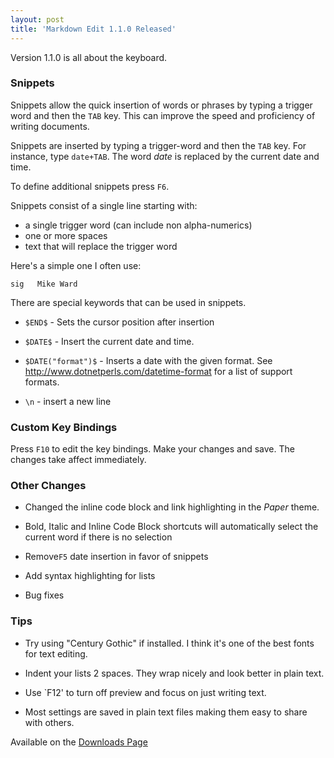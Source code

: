 ```yaml
---
layout: post  
title: 'Markdown Edit 1.1.0 Released'  
---
```

Version 1.1.0 is all about the keyboard.

### Snippets

Snippets allow the quick insertion of words or phrases by typing a trigger word and then the `TAB` key. This can improve the speed and proficiency of writing documents.

Snippets are inserted by typing a trigger-word and then the `TAB` key. For instance, type `date+TAB`. The word *date* is replaced by the current date and time.

To define additional snippets press `F6`.

Snippets consist of a single line starting with:

  - a single trigger word (can include non alpha-numerics)
  - one or more spaces
  - text that will replace the trigger word
  
Here's a simple one I often use:

    sig   Mike Ward
    
There are special keywords that can be used in snippets.

  - `$END$` - Sets the cursor position after insertion

  - `$DATE$` - Insert the current date and time.
  
  - `$DATE("format")$` - Inserts a date with the given format. See <http://www.dotnetperls.com/datetime-format> for a list of support formats.
  
  - `\n` - insert a new line

### Custom Key Bindings

Press `F10` to edit the key bindings. Make your changes and save. The changes take affect immediately. 

### Other Changes

  - Changed the inline code block and link highlighting in the *Paper* theme.
  
  - Bold, Italic and Inline Code Block shortcuts will automatically select the current word if there is no selection
  
  - Remove`F5` date insertion in favor of snippets
  
  - Add syntax highlighting for lists
  
  - Bug fixes


### Tips

  - Try using "Century Gothic" if installed. I think it's one of the best fonts for text editing.
  
  - Indent your lists 2 spaces. They wrap nicely and look better in plain text.
  
  - Use `F12' to turn off preview and focus on just writing text.
  
  - Most settings are saved in plain text files making them easy to share with others.
  
Available on the [Downloads Page](http://mike-ward.net/download)